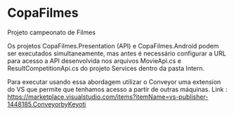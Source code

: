 # CopaFilmes
Projeto campeonato de Filmes

Os projetos CopaFilmes.Presentation (API) e CopaFilmes.Android podem ser executados simultaneamente, mas antes é necessário 
configurar a URL para acesso a API desenvolvida nos arquivos MovieApi.cs e ResultCompetitionApi.cs do projeto Services dentro da pasta Intern.

Para executar usando essa abordagem utilizar o Conveyor uma extension do VS que permite que tenhamos acesso  a partir de outras máquinas. Link : https://marketplace.visualstudio.com/items?itemName=vs-publisher-1448185.ConveyorbyKeyoti







